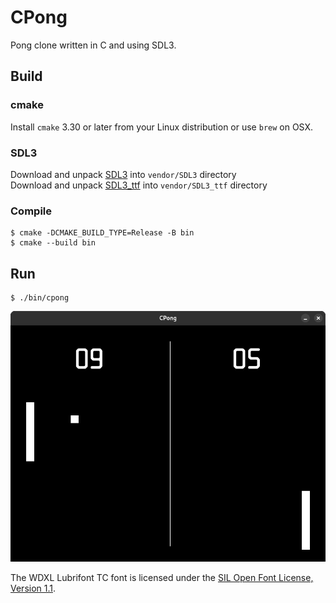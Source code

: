 # CPong 

Pong clone written in C and using SDL3.

## Build

### cmake

Install `cmake` 3.30 or later from your Linux distribution or use `brew` on OSX.

### SDL3

Download and unpack [SDL3](https://github.com/libsdl-org/SDL/releases/download/release-3.2.16/SDL3-3.2.16.tar.gz) into `vendor/SDL3` directory  
Download and unpack [SDL3_ttf](https://github.com/libsdl-org/SDL_ttf/releases/download/release-3.2.2/SDL3_ttf-3.2.2.tar.gz) into `vendor/SDL3_ttf` directory  

### Compile

    $ cmake -DCMAKE_BUILD_TYPE=Release -B bin
    $ cmake --build bin

## Run

    $ ./bin/cpong

![cpong](cpong.png)

The WDXL Lubrifont TC font is licensed under the [SIL Open Font License, Version 1.1](data/OFL.txt).